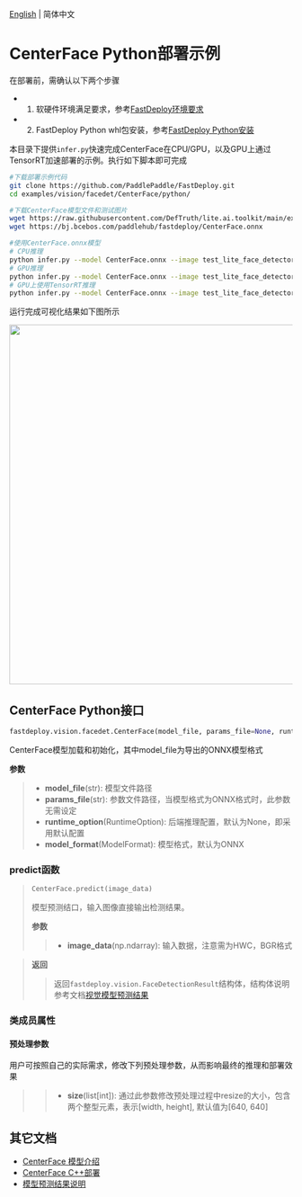 [English](README.md) | 简体中文
# CenterFace Python部署示例

在部署前，需确认以下两个步骤

- 1. 软硬件环境满足要求，参考[FastDeploy环境要求](../../../../../docs/cn/build_and_install/download_prebuilt_libraries.md)  
- 2. FastDeploy Python whl包安装，参考[FastDeploy Python安装](../../../../../docs/cn/build_and_install/download_prebuilt_libraries.md)

本目录下提供`infer.py`快速完成CenterFace在CPU/GPU，以及GPU上通过TensorRT加速部署的示例。执行如下脚本即可完成

```bash
#下载部署示例代码
git clone https://github.com/PaddlePaddle/FastDeploy.git
cd examples/vision/facedet/CenterFace/python/

#下载CenterFace模型文件和测试图片
wget https://raw.githubusercontent.com/DefTruth/lite.ai.toolkit/main/examples/lite/resources/test_lite_face_detector_3.jpg
wget https://bj.bcebos.com/paddlehub/fastdeploy/CenterFace.onnx

#使用CenterFace.onnx模型
# CPU推理
python infer.py --model CenterFace.onnx --image test_lite_face_detector_3.jpg --device cpu
# GPU推理
python infer.py --model CenterFace.onnx --image test_lite_face_detector_3.jpg --device gpu
# GPU上使用TensorRT推理
python infer.py --model CenterFace.onnx --image test_lite_face_detector_3.jpg --device gpu --use_trt True
```

运行完成可视化结果如下图所示

<img width="640" src="https://user-images.githubusercontent.com/44280887/215670067-e14b5205-e303-4c3a-9812-be4a81173dc6.jpg">

## CenterFace Python接口

```python
fastdeploy.vision.facedet.CenterFace(model_file, params_file=None, runtime_option=None, model_format=ModelFormat.ONNX)
```

CenterFace模型加载和初始化，其中model_file为导出的ONNX模型格式

**参数**

> * **model_file**(str): 模型文件路径
> * **params_file**(str): 参数文件路径，当模型格式为ONNX格式时，此参数无需设定
> * **runtime_option**(RuntimeOption): 后端推理配置，默认为None，即采用默认配置
> * **model_format**(ModelFormat): 模型格式，默认为ONNX

### predict函数

> ```python
> CenterFace.predict(image_data)
> ```
>
> 模型预测结口，输入图像直接输出检测结果。
>
> **参数**
>
> > * **image_data**(np.ndarray): 输入数据，注意需为HWC，BGR格式

> **返回**
>
> > 返回`fastdeploy.vision.FaceDetectionResult`结构体，结构体说明参考文档[视觉模型预测结果](../../../../../docs/api/vision_results/)

### 类成员属性
#### 预处理参数
用户可按照自己的实际需求，修改下列预处理参数，从而影响最终的推理和部署效果

> > * **size**(list[int]): 通过此参数修改预处理过程中resize的大小，包含两个整型元素，表示[width, height], 默认值为[640, 640]

## 其它文档

- [CenterFace 模型介绍](..)
- [CenterFace C++部署](../cpp)
- [模型预测结果说明](../../../../../docs/api/vision_results/)
